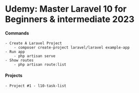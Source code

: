 # Udemy: Master Laravel 10 for Beginners & intermediate 2023

#### Commands
    - Create A Laravel Project
        - composer create-project laravel/laravel example-app
    - Run app
        - php artisan serve
    - Show routes
        - php artisan route:list

#### Projects
    - Project #1 - l10-task-list

